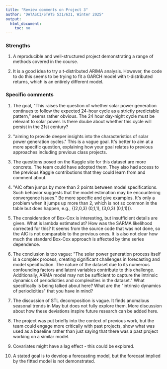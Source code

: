 ```yaml
---
title: "Review comments on Project 3"
author: "DATASCI/STATS 531/631, Winter 2025"
output:
  html_document:
    toc: no
---
```


### Strengths

1. A reproducible and well-structured project demonstrating a range of methods covered in the course.

1. It is a good idea to try a t-distributed ARIMA analysis. However, the code to do this seems to be trying to fit a GARCH model with t-distributed returns, which is an entirely different model.

### Specific comments

1. The goal, "This raises the question of whether solar power generation continues to follow the expected 24-hour cycle as a strictly predictable pattern," seems rather obvious. The 24 hour day-night cycle must be relevant to solar power. Is there doube about whether this cycle will persist in the 21st century?

1. "aiming to provide deeper insights into the characteristics of solar power generation cycles." This is a vague goal. It's better to aim at a more specific question, explaining how your goal relates to previous approaches including previous class projects.

1. The questions posed on the Kaggle site for this dataset are more concrete. The team could have adopted them. They also had access to the previous Kaggle contributions that they could learn from and comment about.

1. "AIC often jumps by more than 2 points between model specifications. Such behavior suggests that the model estimation may be encountering convergence issues." Be more specific and give examples. It's only a problem when it jumps up more than 2, which is not so common in the table but does happen, e.g., {(2,0,3) (0,1,1), (3,0,3) (0,1,1)}).

1. The consideration of Box-Cox is interesting, but insufficient details are given. What is lambda estimated at? How was the SARMA likelihood corrected for this? It seems from the source code that was not done, so the AIC is not comparable to the previous ones. It is also not clear how much the standard Box-Cox approach is affected by time series dependence.

1. The conclusion is too vague: "The solar power generation process itself is a complex process, creating significant challenges in forecasting and model specification. The nature of the dataset due to its numerous confounding factors and latent variables contribute to this challenge. Additionally, ARMA model may not be sufficient to capture the intrinsic dynamics of periodicities and complexities in the dataset." What specifically is being talked about here? What are the "intrinsic dynamics of periodicities" that you have in mind?

1. The discussion of STL decomposition is vague. It finds anomalous seasonal trends in May but
does not fully explore them. More discussion about how these deviations inspire future research
can be added here.

1. The project was put briefly into the context of previous work, but the team could engage more critically with past projects, show what was used as a baseline rather than just saying that there was a past project working on a similar model.

1. Covariates might have a lag effect - this could be explored.

1. A stated goal is to develop a forecasting model, but the forecast implied by the fitted model is not demonstrated.
